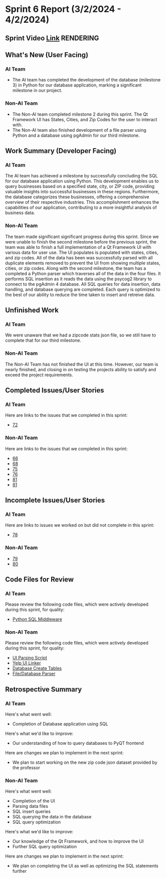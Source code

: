 # Sprint 6 Report (3/2/2024 - 4/2/2024)
## Sprint Video [Link]() RENDERING

## What's New (User Facing)
### AI Team
 * The AI team has completed the development of the database (milestone 3) in Python for our database application, marking a significant milestone in our project.

### Non-AI Team
 * The Non-AI team completed milestone 2 during this sprint. The Qt Framework UI has States, Cities, and Zip Codes for the user to interact with.
 * The Non-AI team also finished development of a file parser using Python and a database using pgAdmin for our third milestone.

## Work Summary (Developer Facing)
### AI Team
The AI team has achieved a milestone by successfully concluding the SQL for our database application using Python. This development enables us to query businesses based on a specified state, city, or ZIP code, providing valuable insights into successful businesses in these regions. Furthermore, the database categorizes these businesses, offering a comprehensive overview of their respective industries. This accomplishment enhances the capabilities of our application, contributing to a more insightful analysis of business data.

### Non-AI Team
The team made significant significant progress during this sprint. Since we were unable to finish the second milestone before the previous sprint, the team was able to finish a full implementation of a Qt Framework UI with various data for user use. The UI populates is populated with states, cities, and zip codes. All of the data has been was successfully parsed with all duplicate elements removed to prevent the UI from showing multiple states, cities, or zip codes. Along with the second milestone, the team has a completed a Python parser which traverses all of the data in the four files. It performs SQL insertion as it reads the data using the psycog2 library to connect to the pgAdmin 4 database. All SQL queries for data insertion, data handling, and database querying are completed. Each query is optimized to the best of our ability to reduce the time taken to insert and retreive data.


## Unfinished Work
### AI Team
We were unaware that we had a zipcode stats json file, so we still have to complete that for our third milestone.

### Non-AI Team
The Non-AI Team has not finished the UI at this time. However, our team is nearly finished, and closing in on testing the projects ability to satisfy and exceed the project requirements.

## Completed Issues/User Stories
### AI Team
Here are links to the issues that we completed in this sprint:
 * [72](https://github.com/WSUCptSCapstone-F23-S24/inst-aiassistedassignmentcompletion/issues/72)
 
### Non-AI Team
Here are links to the issues that we completed in this sprint:
* [66](https://github.com/WSUCptSCapstone-F23-S24/inst-aiassistedassignmentcompletion/issues/66)
* [68](https://github.com/WSUCptSCapstone-F23-S24/inst-aiassistedassignmentcompletion/issues/68)
* [75](https://github.com/WSUCptSCapstone-F23-S24/inst-aiassistedassignmentcompletion/issues/75)
* [76](https://github.com/WSUCptSCapstone-F23-S24/inst-aiassistedassignmentcompletion/issues/76)
* [81](https://github.com/WSUCptSCapstone-F23-S24/inst-aiassistedassignmentcompletion/issues/81)
* [81](https://github.com/WSUCptSCapstone-F23-S24/inst-aiassistedassignmentcompletion/issues/81)

 ## Incomplete Issues/User Stories
 ### AI Team
 Here are links to issues we worked on but did not complete in this sprint:
 * [78](https://github.com/WSUCptSCapstone-F23-S24/inst-aiassistedassignmentcompletion/issues/78)
 
 ### Non-AI Team
* [79](https://github.com/WSUCptSCapstone-F23-S24/inst-aiassistedassignmentcompletion/issues/79)
* [80](https://github.com/WSUCptSCapstone-F23-S24/inst-aiassistedassignmentcompletion/issues/80)

## Code Files for Review
### AI Team
Please review the following code files, which were actively developed during this sprint, for quality:
 * [Python SQL Middleware](https://github.com/WSUCptSCapstone-F23-S24/inst-aiassistedassignmentcompletion/blob/AI/middleware-milestone3.py)

### Non-AI Team
Please review the following code files, which were actively developed during this sprint, for quality:
* [UI Parsing Script]([https://github.com/WSUCptSCapstone-F23-S24/inst-aiassistedassignmentcompletion/tree/Non-AI](https://github.com/WSUCptSCapstone-F23-S24/inst-aiassistedassignmentcompletion/blob/Non-AI/script.py))
* [Yelp UI Linker]([https://github.com/WSUCptSCapstone-F23-S24/inst-aiassistedassignmentcompletion/tree/Non-AI](https://github.com/WSUCptSCapstone-F23-S24/inst-aiassistedassignmentcompletion/blob/Non-AI/YelpApp.py))
* [Database Create Tables](https://github.com/WSUCptSCapstone-F23-S24/inst-aiassistedassignmentcompletion/blob/Non-AI/create_tables.sql)
* [File/Database Parser](https://github.com/WSUCptSCapstone-F23-S24/inst-aiassistedassignmentcompletion/blob/Non-AI/parseAndInsert.py)

## Retrospective Summary
### AI Team
Here's what went well:
  * Completion of Database application using SQL
    
Here's what we'd like to improve:
   * Our understanding of how to query databases to PyQT frontend
  
Here are changes we plan to implement in the next sprint:
   * We plan to start working on the new zip code json dataset provided by the professor

   
### Non-AI Team
Here's what went well:
  * Completion of the UI
  * Parsing data files
  * SQL insert queries
  * SQL querying the data in the database
  * SQL query optimization
 
Here's what we'd like to improve:
   * Our knowledge of the Qt Framework, and how to improve the UI
   * Further SQL query optimization
  
Here are changes we plan to implement in the next sprint:
   * We plan on completing the UI as well as optimizing the SQL statements further 
